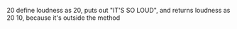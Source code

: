 20
define loudness as 20, puts out "IT'S SO LOUD", and returns loudness as 20
10, because it's outside the method